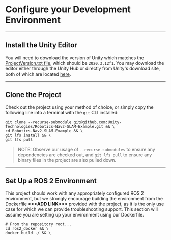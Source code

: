 # Configure your Development Environment
---  
## Install the Unity Editor  
You will need to download the version of Unity which matches the [ProjectVersion.txt file](https://github.com/Unity-Technologies/Robotics-Nav2-SLAM-Example/blob/dev/Nav2SLAMExampleProject/ProjectSettings/ProjectVersion.txt#L1), which should be `2020.3.12f1`. You may download the editor either through the Unity Hub or directly from Unity's download site, both of which are located [here](https://unity3d.com/get-unity/download).

---

## Clone the Project
Check out the project using your method of choice, or simply copy the following line into a terminal with the `git` CLI installed:  
```
git clone --recurse-submodule git@github.com:Unity-Technologies/Robotics-Nav2-SLAM-Example.git && \
cd Robotics-Nav2-SLAM-Example && \
git lfs install && \
git lfs pull
```  
>NOTE: Observe our usage of `--recurse-submodules` to ensure any dependencies are checked out, and `git lfs pull` to ensure any binary files in the project are also pulled down. 

---

## Set Up a ROS 2 Environment
This project should work with any appropriately configured ROS 2 environment, but we strongly encourage building the environment from the Dockerfile **>>>ADD LINK<<<** provided with the project, as it is the only use case for which we can provide troubleshooting support. This section will assume you are setting up your environment using our Dockerfile.
```
# From the repository root...
cd ros2_docker && \
docker build ./ && \
```

